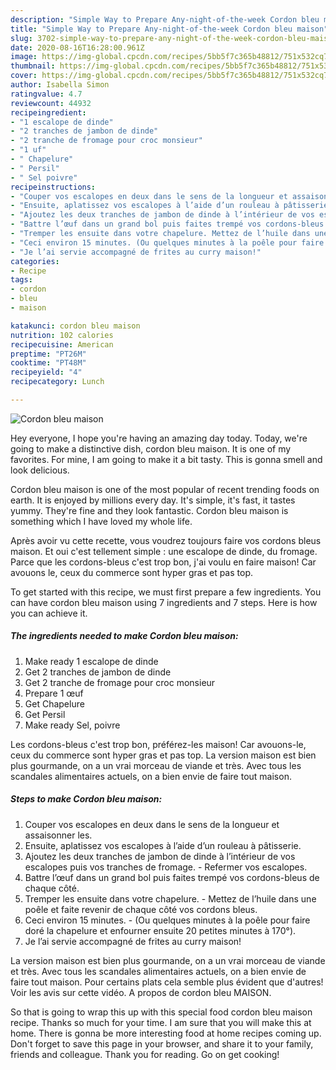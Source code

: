 ```yaml
---
description: "Simple Way to Prepare Any-night-of-the-week Cordon bleu maison"
title: "Simple Way to Prepare Any-night-of-the-week Cordon bleu maison"
slug: 3702-simple-way-to-prepare-any-night-of-the-week-cordon-bleu-maison
date: 2020-08-16T16:28:00.961Z
image: https://img-global.cpcdn.com/recipes/5bb5f7c365b48812/751x532cq70/cordon-bleu-maison-photo-principale-de-la-recette.jpg
thumbnail: https://img-global.cpcdn.com/recipes/5bb5f7c365b48812/751x532cq70/cordon-bleu-maison-photo-principale-de-la-recette.jpg
cover: https://img-global.cpcdn.com/recipes/5bb5f7c365b48812/751x532cq70/cordon-bleu-maison-photo-principale-de-la-recette.jpg
author: Isabella Simon
ratingvalue: 4.7
reviewcount: 44932
recipeingredient:
- "1 escalope de dinde"
- "2 tranches de jambon de dinde"
- "2 tranche de fromage pour croc monsieur"
- "1 uf"
- " Chapelure"
- " Persil"
- " Sel poivre"
recipeinstructions:
- "Couper vos escalopes en deux dans le sens de la longueur et assaisonner les."
- "Ensuite, aplatissez vos escalopes à l’aide d’un rouleau à pâtisserie."
- "Ajoutez les deux tranches de jambon de dinde à l’intérieur de vos escalopes puis vos tranches de fromage.  Refermer vos escalopes."
- "Battre l’œuf dans un grand bol puis faites trempé vos cordons-bleus de chaque côté."
- "Tremper les ensuite dans votre chapelure. Mettez de l’huile dans une poêle et faite revenir de chaque côté vos cordons bleus."
- "Ceci environ 15 minutes. (Ou quelques minutes à la poêle pour faire doré la chapelure et enfourner ensuite 20 petites minutes à 170°)."
- "Je l’ai servie accompagné de frites au curry maison!"
categories:
- Recipe
tags:
- cordon
- bleu
- maison

katakunci: cordon bleu maison 
nutrition: 102 calories
recipecuisine: American
preptime: "PT26M"
cooktime: "PT48M"
recipeyield: "4"
recipecategory: Lunch

---
```



![Cordon bleu maison](https://img-global.cpcdn.com/recipes/5bb5f7c365b48812/751x532cq70/cordon-bleu-maison-photo-principale-de-la-recette.jpg)

Hey everyone, I hope you're having an amazing day today. Today, we're going to make a distinctive dish, cordon bleu maison. It is one of my favorites. For mine, I am going to make it a bit tasty. This is gonna smell and look delicious.

Cordon bleu maison is one of the most popular of recent trending foods on earth. It is enjoyed by millions every day. It's simple, it's fast, it tastes yummy. They're fine and they look fantastic. Cordon bleu maison is something which I have loved my whole life.

Après avoir vu cette recette, vous voudrez toujours faire vos cordons bleus maison. Et oui c&#39;est tellement simple : une escalope de dinde, du fromage. Parce que les cordons-bleus c&#39;est trop bon, j&#39;ai voulu en faire maison! Car avouons le, ceux du commerce sont hyper gras et pas top.


To get started with this recipe, we must first prepare a few ingredients. You can have cordon bleu maison using 7 ingredients and 7 steps. Here is how you can achieve it.

<!--inarticleads1-->

##### The ingredients needed to make Cordon bleu maison:

1. Make ready 1 escalope de dinde
1. Get 2 tranches de jambon de dinde
1. Get 2 tranche de fromage pour croc monsieur
1. Prepare 1 œuf
1. Get  Chapelure
1. Get  Persil
1. Make ready  Sel, poivre


Les cordons-bleus c&#39;est trop bon, préférez-les maison! Car avouons-le, ceux du commerce sont hyper gras et pas top. La version maison est bien plus gourmande, on a un vrai morceau de viande et très. Avec tous les scandales alimentaires actuels, on a bien envie de faire tout maison. 

<!--inarticleads2-->

##### Steps to make Cordon bleu maison:

1. Couper vos escalopes en deux dans le sens de la longueur et assaisonner les.
1. Ensuite, aplatissez vos escalopes à l’aide d’un rouleau à pâtisserie.
1. Ajoutez les deux tranches de jambon de dinde à l’intérieur de vos escalopes puis vos tranches de fromage.  - Refermer vos escalopes.
1. Battre l’œuf dans un grand bol puis faites trempé vos cordons-bleus de chaque côté.
1. Tremper les ensuite dans votre chapelure. - Mettez de l’huile dans une poêle et faite revenir de chaque côté vos cordons bleus.
1. Ceci environ 15 minutes. - (Ou quelques minutes à la poêle pour faire doré la chapelure et enfourner ensuite 20 petites minutes à 170°).
1. Je l’ai servie accompagné de frites au curry maison!


La version maison est bien plus gourmande, on a un vrai morceau de viande et très. Avec tous les scandales alimentaires actuels, on a bien envie de faire tout maison. Pour certains plats cela semble plus évident que d&#39;autres! Voir les avis sur cette vidéo. A propos de cordon bleu MAISON. 

So that is going to wrap this up with this special food cordon bleu maison recipe. Thanks so much for your time. I am sure that you will make this at home. There is gonna be more interesting food at home recipes coming up. Don't forget to save this page in your browser, and share it to your family, friends and colleague. Thank you for reading. Go on get cooking!
